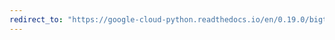 ```yaml
---
redirect_to: "https://google-cloud-python.readthedocs.io/en/0.19.0/bigtable-table-api.html"
---
```

